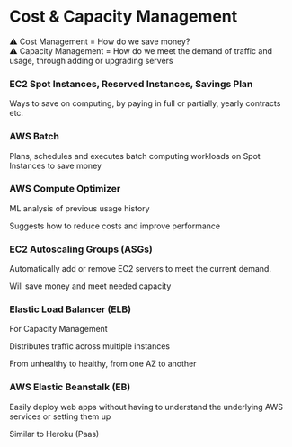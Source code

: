 # Cost & Capacity Management

<aside>
⚠️ Cost Management = How do we save money?

</aside>

<aside>
⚠️ Capacity Management = How do we meet the demand of traffic and usage, through adding or upgrading servers

</aside>

### EC2 Spot Instances, Reserved Instances, Savings Plan

Ways to save on computing, by paying in full or partially, yearly contracts etc.

### AWS Batch

Plans, schedules and executes batch computing workloads on Spot Instances to save money

### AWS Compute Optimizer

ML analysis of previous usage history

Suggests how to reduce costs and improve performance

### EC2 Autoscaling Groups (ASGs)

Automatically add or remove EC2 servers to meet the current demand. 

Will save money and meet needed capacity

### Elastic Load Balancer (ELB)

For Capacity Management

Distributes traffic across multiple instances

From unhealthy to healthy, from one AZ to another

### AWS Elastic Beanstalk (EB)

Easily deploy web apps without having to understand the underlying AWS services or setting them up

Similar to Heroku (Paas)